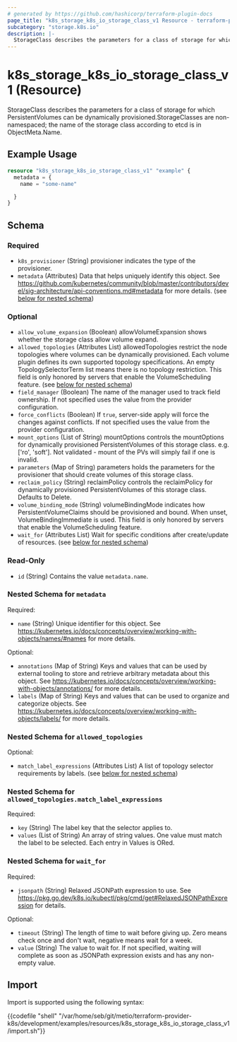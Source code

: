 ```yaml
---
# generated by https://github.com/hashicorp/terraform-plugin-docs
page_title: "k8s_storage_k8s_io_storage_class_v1 Resource - terraform-provider-k8s"
subcategory: "storage.k8s.io"
description: |-
  StorageClass describes the parameters for a class of storage for which PersistentVolumes can be dynamically provisioned.StorageClasses are non-namespaced; the name of the storage class according to etcd is in ObjectMeta.Name.
---
```


# k8s_storage_k8s_io_storage_class_v1 (Resource)

StorageClass describes the parameters for a class of storage for which PersistentVolumes can be dynamically provisioned.StorageClasses are non-namespaced; the name of the storage class according to etcd is in ObjectMeta.Name.

## Example Usage

```terraform
resource "k8s_storage_k8s_io_storage_class_v1" "example" {
  metadata = {
    name = "some-name"

  }
}
```

<!-- schema generated by tfplugindocs -->
## Schema

### Required

- `k8s_provisioner` (String) provisioner indicates the type of the provisioner.
- `metadata` (Attributes) Data that helps uniquely identify this object. See https://github.com/kubernetes/community/blob/master/contributors/devel/sig-architecture/api-conventions.md#metadata for more details. (see [below for nested schema](#nestedatt--metadata))

### Optional

- `allow_volume_expansion` (Boolean) allowVolumeExpansion shows whether the storage class allow volume expand.
- `allowed_topologies` (Attributes List) allowedTopologies restrict the node topologies where volumes can be dynamically provisioned. Each volume plugin defines its own supported topology specifications. An empty TopologySelectorTerm list means there is no topology restriction. This field is only honored by servers that enable the VolumeScheduling feature. (see [below for nested schema](#nestedatt--allowed_topologies))
- `field_manager` (Boolean) The name of the manager used to track field ownership. If not specified uses the value from the provider configuration.
- `force_conflicts` (Boolean) If `true`, server-side apply will force the changes against conflicts. If not specified uses the value from the provider configuration.
- `mount_options` (List of String) mountOptions controls the mountOptions for dynamically provisioned PersistentVolumes of this storage class. e.g. ['ro', 'soft']. Not validated - mount of the PVs will simply fail if one is invalid.
- `parameters` (Map of String) parameters holds the parameters for the provisioner that should create volumes of this storage class.
- `reclaim_policy` (String) reclaimPolicy controls the reclaimPolicy for dynamically provisioned PersistentVolumes of this storage class. Defaults to Delete.
- `volume_binding_mode` (String) volumeBindingMode indicates how PersistentVolumeClaims should be provisioned and bound.  When unset, VolumeBindingImmediate is used. This field is only honored by servers that enable the VolumeScheduling feature.
- `wait_for` (Attributes List) Wait for specific conditions after create/update of resources. (see [below for nested schema](#nestedatt--wait_for))

### Read-Only

- `id` (String) Contains the value `metadata.name`.

<a id="nestedatt--metadata"></a>
### Nested Schema for `metadata`

Required:

- `name` (String) Unique identifier for this object. See https://kubernetes.io/docs/concepts/overview/working-with-objects/names/#names for more details.

Optional:

- `annotations` (Map of String) Keys and values that can be used by external tooling to store and retrieve arbitrary metadata about this object. See https://kubernetes.io/docs/concepts/overview/working-with-objects/annotations/ for more details.
- `labels` (Map of String) Keys and values that can be used to organize and categorize objects. See https://kubernetes.io/docs/concepts/overview/working-with-objects/labels/ for more details.


<a id="nestedatt--allowed_topologies"></a>
### Nested Schema for `allowed_topologies`

Optional:

- `match_label_expressions` (Attributes List) A list of topology selector requirements by labels. (see [below for nested schema](#nestedatt--allowed_topologies--match_label_expressions))

<a id="nestedatt--allowed_topologies--match_label_expressions"></a>
### Nested Schema for `allowed_topologies.match_label_expressions`

Required:

- `key` (String) The label key that the selector applies to.
- `values` (List of String) An array of string values. One value must match the label to be selected. Each entry in Values is ORed.



<a id="nestedatt--wait_for"></a>
### Nested Schema for `wait_for`

Required:

- `jsonpath` (String) Relaxed JSONPath expression to use. See https://pkg.go.dev/k8s.io/kubectl/pkg/cmd/get#RelaxedJSONPathExpression for details.

Optional:

- `timeout` (String) The length of time to wait before giving up. Zero means check once and don't wait, negative means wait for a week.
- `value` (String) The value to wait for. If not specified, waiting will complete as soon as JSONPath expression exists and has any non-empty value.

## Import

Import is supported using the following syntax:

{{codefile "shell" "/var/home/seb/git/metio/terraform-provider-k8s/development/examples/resources/k8s_storage_k8s_io_storage_class_v1/import.sh"}}
